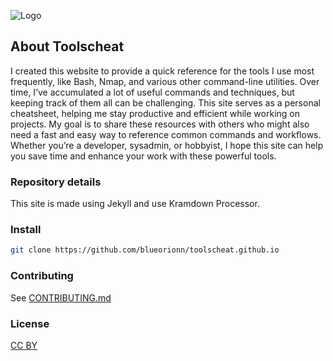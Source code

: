 ![Logo](https://cheat.functionbasket.com/logo/logo.png)

## About Toolscheat

I created this website to provide a quick reference for the tools I use most frequently, like Bash, Nmap, and various other command-line utilities. Over time, I’ve accumulated a lot of useful commands and techniques, but keeping track of them all can be challenging. This site serves as a personal cheatsheet, helping me stay productive and efficient while working on projects. My goal is to share these resources with others who might also need a fast and easy way to reference common commands and workflows. Whether you’re a developer, sysadmin, or hobbyist, I hope this site can help you save time and enhance your work with these powerful tools. 

### Repository details

This site is made using Jekyll and use Kramdown Processor.

### Install

```bash
git clone https://github.com/blueorionn/toolscheat.github.io
```

### Contributing

See [CONTRIBUTING.md](CONTRIBUTING.md)


### License 

[CC BY](LICENSE)
